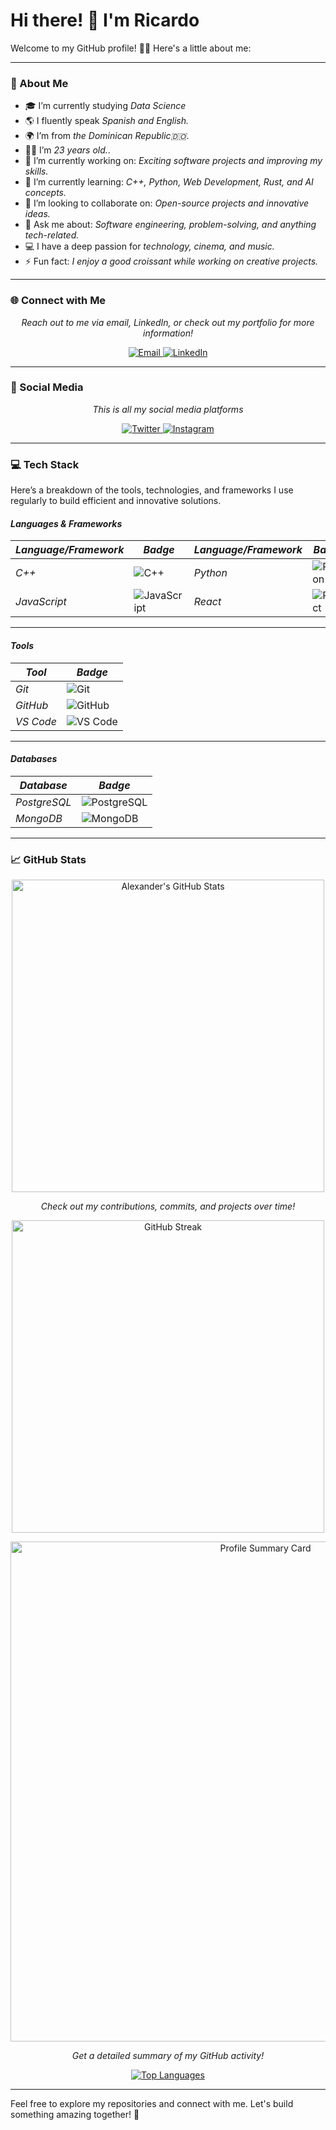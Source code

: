 # Hi there! 👋 I'm Ricardo

Welcome to my GitHub profile! 🐱‍👤 Here's a little about me:


---

### 🌟 About Me
- 🎓 I’m currently studying *Data Science*
- 🌎 I fluently speak *Spanish and English.*
- 🌍 I’m from *the Dominican Republic🇩🇴*.
- 🧑‍🎓 I’m *23 years old.*.
- 🔭 I’m currently working on: *Exciting software projects and improving my skills.*
- 🌱 I’m currently learning: *C++, Python, Web Development, Rust, and AI concepts.*
- 👯 I’m looking to collaborate on: *Open-source projects and innovative ideas.*
- 💬 Ask me about: *Software engineering, problem-solving, and anything tech-related.*
- 💻 I have a deep passion for *technology, cinema, and music.*
- ⚡ Fun fact: *I enjoy a good croissant while working on creative projects.*

---

### 🌐 Connect with Me
<p align="center">
  <i>Reach out to me via email, LinkedIn, or check out my portfolio for more information!</i>
</p>
<p align="center">
  <a href="mailto:medianr2905@gmail.com" target="_blank">
    <img src="https://img.shields.io/badge/Email-D14836?style=for-the-badge&logo=gmail&logoColor=white" alt="Email">
  </a>
  <a href="https://www.linkedin.com/in/hectorricardo-medina-lantigua-8861aa237" target="_blank">
    <img src="https://img.shields.io/badge/LinkedIn-0A66C2?style=for-the-badge&logo=linkedin&logoColor=white" alt="LinkedIn">
  </a>
</p>

---

### 📱 Social Media
<p align="center">
  <i>This is all my social media platforms</i>
</p>
<p align="center">
  <a href="https://x.com/Rickeng_29" target="_blank">
    <img src="https://img.shields.io/badge/Twitter-1DA1F2?style=for-the-badge&logo=twitter&logoColor=white" alt="Twitter">
  </a>
  <a href="https://www.instagram.com/h.ricardo.m/" target="_blank">
    <img src="https://img.shields.io/badge/Instagram-E4405F?style=for-the-badge&logo=instagram&logoColor=white" alt="Instagram">
  </a>
</p>

---

### 💻 Tech Stack
Here’s a breakdown of the tools, technologies, and frameworks I use regularly to build efficient and innovative solutions.

#### *Languages & Frameworks*
| *Language/Framework* | *Badge* | *Language/Framework* | *Badge* | *Language/Framework* | *Badge* |
|-------------------------|-----------|-------------------------|-----------|-------------------------|-----------|
| *C++*                | ![C++](https://img.shields.io/badge/C++-00599C?style=for-the-badge&logo=c%2B%2B&logoColor=white) | *Python*              | ![Python](https://img.shields.io/badge/Python-3776AB?style=for-the-badge&logo=python&logoColor=white) | *Java*                | ![Java](https://img.shields.io/badge/Java-ED8B00?style=for-the-badge&logo=java&logoColor=white) |
| *JavaScript*          | ![JavaScript](https://img.shields.io/badge/JavaScript-F7DF1E?style=for-the-badge&logo=javascript&logoColor=black) | *React*               | ![React](https://img.shields.io/badge/React-61DAFB?style=for-the-badge&logo=react&logoColor=black) |                       |                       | 

---

#### *Tools*
| *Tool*     | *Badge*                                                                                       |
|--------------|-------------------------------------------------------------------------------------------------|
| *Git*      | ![Git](https://img.shields.io/badge/Git-F05032?style=for-the-badge&logo=git&logoColor=white)    |
| *GitHub*   | ![GitHub](https://img.shields.io/badge/GitHub-181717?style=for-the-badge&logo=github&logoColor=white) |
| *VS Code*  | ![VS Code](https://img.shields.io/badge/VS%20Code-0078D4?style=for-the-badge&logo=visual-studio-code&logoColor=white) |

---

#### *Databases*
| *Database*           | *Badge*                                                                                   |
|-------------------------|---------------------------------------------------------------------------------------------|
| *PostgreSQL*       | ![PostgreSQL](https://img.shields.io/badge/PostgreSQL-336791?style=for-the-badge&logo=postgresql&logoColor=white) |
| *MongoDB*             | ![MongoDB](https://img.shields.io/badge/MongoDB-47A248?style=for-the-badge&logo=mongodb&logoColor=white) |

---

### 📈 GitHub Stats
<p align="center">
</p>
<p align="center">
  <a href="https://github-readme-stats.vercel.app/api?username=Alexandercs19&show_icons=true&theme=radical">
    <img src="https://github-readme-stats.vercel.app/api?username=Alexandercs19&show_icons=true&theme=radical" alt="Alexander's GitHub Stats" width="500" />
  </a>
</p>
<p align="center">
  <i>Check out my contributions, commits, and projects over time!</i>
</p>

<p align="center">
  <a href="https://github-readme-streak-stats.herokuapp.com/?user=Alexandercs19&theme=radical">
    <img src="https://github-readme-streak-stats.herokuapp.com/?user=Alexandercs19&theme=radical" alt="GitHub Streak" width="500" />
  </a>
</p>
<p align="center">
  <a href="https://github-profile-summary-cards.vercel.app/api/cards/profile-details?username=Alexandercs19&theme=radical">
    <img src="https://github-profile-summary-cards.vercel.app/api/cards/profile-details?username=Alexandercs19&theme=radical" alt="Profile Summary Card" width="800" />
  </a>
</p>
<p align="center">
  <i>Get a detailed summary of my GitHub activity!</i>
</p>

<p align="center">
  <a href="https://github-readme-stats.vercel.app/api/top-langs/?username=Alexandercs19&layout=donut-vertical&theme=radical">
    <img src="https://github-readme-stats.vercel.app/api/top-langs/?username=Alexandercs19&layout=donut-vertical&theme=radical" alt="Top Languages" />
  </a>
</p>
<p align="center">
</p>

---

Feel free to explore my repositories and connect with me. Let's build something amazing together! 🌟
